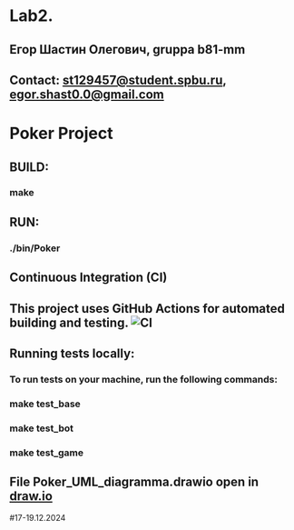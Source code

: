 # Lab2.
## Егор Шастин Олегович, gruppa b81-mm
## Contact: st129457@student.spbu.ru,	egor.shast0.0@gmail.com


# Poker Project

## BUILD:
### make


## RUN:
### ./bin/Poker


## Continuous Integration (CI)
## This project uses GitHub Actions for automated building and testing. ![CI](https://github.com/Egor-Shast-rezka/Lab/Lab2/actions/workflows/ci.yml/badge.svg)


## Running tests locally:

### To run tests on your machine, run the following commands:

### make test_base
### make test_bot
### make test_game


## File Poker_UML_diagramma.drawio open in [draw.io](https://app.diagrams.net/)

#17-19.12.2024
